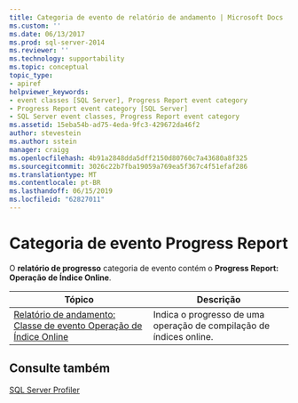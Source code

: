 ```yaml
---
title: Categoria de evento de relatório de andamento | Microsoft Docs
ms.custom: ''
ms.date: 06/13/2017
ms.prod: sql-server-2014
ms.reviewer: ''
ms.technology: supportability
ms.topic: conceptual
topic_type:
- apiref
helpviewer_keywords:
- event classes [SQL Server], Progress Report event category
- Progress Report event category [SQL Server]
- SQL Server event classes, Progress Report event category
ms.assetid: 15eba54b-ad75-4eda-9fc3-429672da46f2
author: stevestein
ms.author: sstein
manager: craigg
ms.openlocfilehash: 4b91a2848dda5dff2150d80760c7a43680a8f325
ms.sourcegitcommit: 3026c22b7fba19059a769ea5f367c4f51efaf286
ms.translationtype: MT
ms.contentlocale: pt-BR
ms.lasthandoff: 06/15/2019
ms.locfileid: "62827011"
---
```

# <a name="progress-report-event-category"></a>Categoria de evento Progress Report
  O **relatório de progresso** categoria de evento contém o **Progress Report: Operação de Índice Online**.  
  
|Tópico|Descrição|  
|-----------|-----------------|  
|[Relatório de andamento: Classe de evento Operação de Índice Online](progress-report-online-index-operation-event-class.md)|Indica o progresso de uma operação de compilação de índices online.|  
  
## <a name="see-also"></a>Consulte também  
 [SQL Server Profiler](../../tools/sql-server-profiler/sql-server-profiler.md)  
  
  
